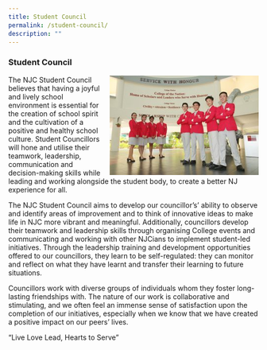 ```yaml
---
title: Student Council
permalink: /student-council/
description: ""
---
```

### Student Council

<img src="/images/sc1.png" style="width:300px;height:200px;margin-left:15px;" align = "right">The NJC Student Council believes that having a joyful and lively school environment is essential for the creation of school spirit and the cultivation of a positive and healthy school culture. Student Councillors will hone and utilise their teamwork, leadership, communication and decision-making skills while leading and working alongside the student body, to create a better NJ experience for all.

The NJC Student Council aims to develop our councillor’s’ ability to observe and identify areas of improvement and to think of innovative ideas to make life in NJC more vibrant and meaningful. Additionally, councillors develop their teamwork and leadership skills through organising College events and communicating and working with other NJCians to implement student-led initiatives. Through the leadership training and development opportunities offered to our councillors, they learn to be self-regulated: they can monitor and reflect on what they have learnt and transfer their learning to future situations.

Councillors work with diverse groups of individuals whom they foster long-lasting friendships with. The nature of our work is collaborative and stimulating, and we often feel an immense sense of satisfaction upon the completion of our initiatives, especially when we know that we have created a positive impact on our peers’ lives.

“Live Love Lead, Hearts to Serve”